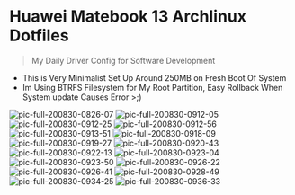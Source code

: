 # Huawei Matebook 13 Archlinux Dotfiles

> My Daily Driver Config for Software Development

- This is Very Minimalist Set Up Around 250MB on Fresh Boot Of System
- Im Using BTRFS Filesystem for My Root Partition, Easy Rollback When System update Causes Error >;)

![pic-full-200830-0826-07](https://user-images.githubusercontent.com/55337687/91648939-88dbe200-eaa0-11ea-9311-9976dd8c6fff.png)
![pic-full-200830-0912-05](https://user-images.githubusercontent.com/55337687/91649255-84b1c380-eaa4-11ea-8f5f-1d19c9772aa2.png)
![pic-full-200830-0912-25](https://user-images.githubusercontent.com/55337687/91649254-84192d00-eaa4-11ea-99fc-b7cbc9614c76.png)
![pic-full-200830-0912-56](https://user-images.githubusercontent.com/55337687/91649253-82e80000-eaa4-11ea-9983-8eeb2e0da044.png)
![pic-full-200830-0913-51](https://user-images.githubusercontent.com/55337687/91649252-81b6d300-eaa4-11ea-8cb1-445234a3affe.png)
![pic-full-200830-0918-09](https://user-images.githubusercontent.com/55337687/91649251-811e3c80-eaa4-11ea-808a-e687ed9ac36b.png)
![pic-full-200830-0919-27](https://user-images.githubusercontent.com/55337687/91649250-7fed0f80-eaa4-11ea-9a20-0ba2b66e4135.png)
![pic-full-200830-0920-43](https://user-images.githubusercontent.com/55337687/91649249-7f547900-eaa4-11ea-9431-71c89d565a2b.png)
![pic-full-200830-0922-13](https://user-images.githubusercontent.com/55337687/91649248-7e234c00-eaa4-11ea-82e6-3d4129cb1adc.png)
![pic-full-200830-0923-04](https://user-images.githubusercontent.com/55337687/91649246-7d8ab580-eaa4-11ea-8b0e-f3f94ec68d1b.png)
![pic-full-200830-0923-50](https://user-images.githubusercontent.com/55337687/91649245-7c598880-eaa4-11ea-8053-8ccb0f4c9f22.png)
![pic-full-200830-0926-22](https://user-images.githubusercontent.com/55337687/91649244-7bc0f200-eaa4-11ea-863f-6a31f7e80030.png)
![pic-full-200830-0926-41](https://user-images.githubusercontent.com/55337687/91649243-79f72e80-eaa4-11ea-83f8-cd47ad6f45d6.png)
![pic-full-200830-0928-49](https://user-images.githubusercontent.com/55337687/91649242-782d6b00-eaa4-11ea-981a-9705dc29ef4b.png)
![pic-full-200830-0934-25](https://user-images.githubusercontent.com/55337687/91649241-7794d480-eaa4-11ea-8547-5b40857fe5e0.png)
![pic-full-200830-0936-33](https://user-images.githubusercontent.com/55337687/91649240-75327a80-eaa4-11ea-95d1-4b2821d2dcb7.png)














